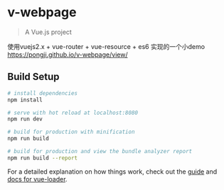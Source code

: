 # v-webpage

> A Vue.js project

使用vuejs2.x + vue-router + vue-resource + es6 实现的一个小demo   https://pongji.github.io/v-webpage/view/

## Build Setup

``` bash
# install dependencies
npm install

# serve with hot reload at localhost:8080
npm run dev

# build for production with minification
npm run build

# build for production and view the bundle analyzer report
npm run build --report
```

For a detailed explanation on how things work, check out the [guide](http://vuejs-templates.github.io/webpack/) and [docs for vue-loader](http://vuejs.github.io/vue-loader).
